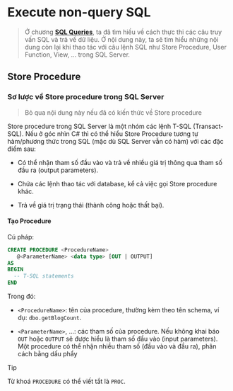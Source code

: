 # Execute non-query SQL

> Ở chương [**SQL Queries**](/efcore7_013x_sql_queries.md), ta đã tìm hiều về cách thực thi các câu truy vấn SQL và trả về dữ liệu. Ở nội dung này, ta sẽ tìm hiểu những nội dung còn lại khi thao tác với câu lệnh SQL như Store Procedure, User Function, View, ... trong SQL Server.

## Store Procedure

### Sơ lược về Store procedure trong SQL Server

> Bỏ qua nội dung này nếu đã có kiến thức về Store procedure

Store procedure trong SQL Server là một nhóm các lệnh T-SQL (Transact-SQL). Nếu ở góc nhìn C# thì có thể hiểu Store Procedure tương tự hàm/phương thức trong SQL (mặc dù SQL Server vẫn có hàm) với các đặc điểm sau:

- Có thể nhận tham số đầu vào và trả về nhiều giá trị thông qua tham số đầu ra (output parameters).

- Chứa các lệnh thao tác với database, kể cả việc gọi Store procedure khác.

- Trả về giá trị trạng thái (thành công hoặc thất bại).

#### Tạo Procedure

Cú pháp:

```sql
CREATE PROCEDURE <ProcedureName>
   @<ParameterName> <data type> [OUT | OUTPUT]
AS
BEGIN
  -- T-SQL statements
END
```

Trong đó:

- `<ProcedureName>`: tên của procedure, thường kèm theo tên schema, ví dụ: `dbo.getBlogCount`.

- `<ParameterName>`, ...: các tham số của procedure. Nếu không khai báo `OUT` hoặc `OUTPUT` sẽ được hiểu là tham số đầu vào (input parameters). Một procedure có thể nhận nhiều tham số (đầu vào và đầu ra), phân cách bằng dấu phẩy

> [!Tip]
> Từ khoá `PROCEDURE` có thể viết tắt là `PROC`.






